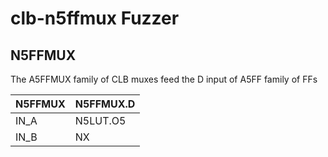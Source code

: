 # clb-n5ffmux Fuzzer

## N5FFMUX

The A5FFMUX family of CLB muxes feed the D input of A5FF family of FFs

| N5FFMUX  | N5FFMUX.D       |
|----------|-----------------|
| IN_A     | N5LUT.O5        |
| IN_B     | NX              |

